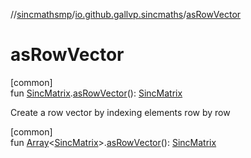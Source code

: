 //[sincmathsmp](../../index.md)/[io.github.gallvp.sincmaths](index.md)/[asRowVector](as-row-vector.md)

# asRowVector

[common]\
fun [SincMatrix](-sinc-matrix/index.md).[asRowVector](as-row-vector.md)(): [SincMatrix](-sinc-matrix/index.md)

Create a row vector by indexing elements row by row

[common]\
fun [Array](https://kotlinlang.org/api/latest/jvm/stdlib/kotlin/-array/index.html)&lt;[SincMatrix](-sinc-matrix/index.md)&gt;.[asRowVector](as-row-vector.md)(): [SincMatrix](-sinc-matrix/index.md)
